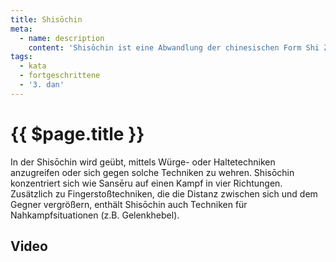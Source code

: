 ```yaml
---
title: Shisōchin
meta:
  - name: description 
    content: 'Shisōchin ist eine Abwandlung der chinesischen Form Shi Zhen Jing. Shi bedeutet echte Stärke, Zhen beschreibt das Würgen oder Halten, Jing steht wiederum für Kraft oder Energie. Higaonna Kanryō erlernte diese Kata von Ryū Ryū Ko, einem Meister des Baihequan. Man nennt die Kata auch vier kämpfende Affen.' 
tags:
  - kata
  - fortgeschrittene
  - '3. dan'
---
```


# {{ $page.title }}

<ShowDescription />

In der Shisōchin wird geübt, mittels Würge- oder Haltetechniken anzugreifen oder sich gegen solche Techniken zu wehren. Shisōchin konzentriert sich wie Sansēru auf einen Kampf in vier Richtungen. Zusätzlich zu Fingerstoßtechniken, die die Distanz zwischen sich und dem Gegner vergrößern, enthält Shisōchin auch Techniken für Nahkampfsituationen (z.B. Gelenkhebel).

## Video

<YouTube videoid="NBoU_T8VF_0" />